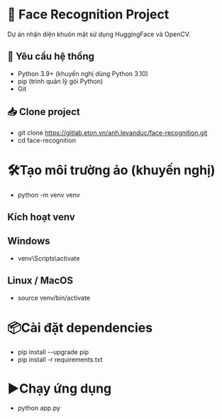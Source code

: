 # 🎯 Face Recognition Project

Dự án nhận diện khuôn mặt sử dụng HuggingFace và OpenCV.

## 🚀 Yêu cầu hệ thống
- Python 3.9+ (khuyến nghị dùng Python 3.10)
- pip (trình quản lý gói Python)
- Git

## 📥 Clone project
- git clone https://gitlab.eton.vn/anh.levanduc/face-recognition.git
- cd face-recognition

# 🛠️Tạo môi trường ảo (khuyến nghị)
- python -m venv venv
## Kích hoạt venv
## Windows
- venv\Scripts\activate
## Linux / MacOS
- source venv/bin/activate

# 📦Cài đặt dependencies
- pip install --upgrade pip
- pip install -r requirements.txt

# ▶️Chạy ứng dụng
- python app.py
